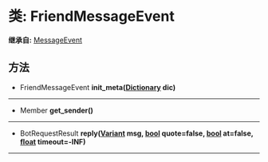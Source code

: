 # 类: FriendMessageEvent  
  
**继承自:** [MessageEvent](MessageEvent.md)  
  
## 方法 
  
- FriendMessageEvent **init_meta([Dictionary](https://docs.godotengine.org/en/latest/classes/class_dictionary.html) dic)**  
  
---  
  
- Member **get_sender()**  
  
---  
  
- BotRequestResult **reply([Variant](https://docs.godotengine.org/en/latest/classes/class_variant.html) msg, [bool](https://docs.godotengine.org/en/latest/classes/class_bool.html) quote=false, [bool](https://docs.godotengine.org/en/latest/classes/class_bool.html) at=false, [float](https://docs.godotengine.org/en/latest/classes/class_float.html) timeout=-INF)**  
  
---  
  

